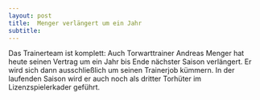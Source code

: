 ```yaml
---
layout: post
title:  Menger verlängert um ein Jahr
subtitle:  
---
```


Das Trainerteam ist komplett: Auch Torwarttrainer Andreas Menger hat heute seinen Vertrag um ein Jahr bis Ende nächster Saison verlängert. Er wird sich dann ausschließlich um seinen Trainerjob kümmern. In der laufenden Saison wird er auch noch als dritter Torhüter im Lizenzspielerkader geführt.


